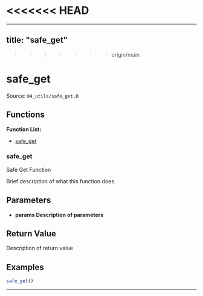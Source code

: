 <<<<<<< HEAD
=======
---
title: "safe_get"
---

>>>>>>> origin/main
# safe_get

Source: `04_utils/safe_get.R`

## Functions

**Function List:**
- [safe_get](#safe-get)

### safe_get

Safe Get Function

Brief description of what this function does


## Parameters

- **params Description of parameters**

## Return Value

Description of return value


## Examples

```r
safe_get()
```

---

